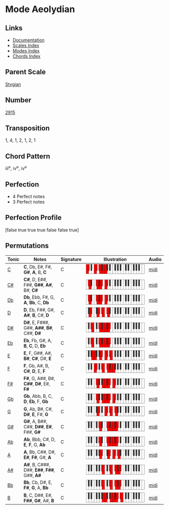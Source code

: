 # Mode Aeolydian

## Links

- [Documentation](README.md)
- [Scales Index](Scales.md)
- [Modes Index](Modes.md)
- [Chords Index](Chords.md)

## Parent Scale

[Stygian](ScaleStygian.md)

## Number

[2915](https://ianring.com/musictheory/scales/2915)

## Transposition

1, 4, 1, 2, 1, 2, 1

## Chord Pattern

iii⁰, iv⁰, iv⁰

## Perfection

- 4 Perfect notes
- 3 Perfect notes

## Perfection Profile

[false true true true false false true]

## Permutations

| Tonic | Notes | Signature | Illustration | Audio |
|-------|-------|-----------|--------------|-------|
| [C](ModeCNaturalAeolydian.md) | **C**, Db, E#, F#, **G#**, **A**, B, **C** | C | ![CNaturalAeolydian](ModeCNaturalAeolydian.png) | [midi](https://github.com/edipermadi/music/blob/main/docs/ModeCNaturalAeolydian.mid?raw=true) |
| [C#](ModeCSharpAeolydian.md) | **C#**, D, E##, F##, **G##**, **A#**, B#, **C#** | C | ![CSharpAeolydian](ModeCSharpAeolydian.png) | [midi](https://github.com/edipermadi/music/blob/main/docs/ModeCSharpAeolydian.mid?raw=true) |
| [Db](ModeDFlatAeolydian.md) | **Db**, Ebb, F#, G, **A**, **Bb**, C, **Db** | C | ![DFlatAeolydian](ModeDFlatAeolydian.png) | [midi](https://github.com/edipermadi/music/blob/main/docs/ModeDFlatAeolydian.mid?raw=true) |
| [D](ModeDNaturalAeolydian.md) | **D**, Eb, F##, G#, **A#**, **B**, C#, **D** | C | ![DNaturalAeolydian](ModeDNaturalAeolydian.png) | [midi](https://github.com/edipermadi/music/blob/main/docs/ModeDNaturalAeolydian.mid?raw=true) |
| [D#](ModeDSharpAeolydian.md) | **D#**, E, F###, G##, **A##**, **B#**, C##, **D#** | C | ![DSharpAeolydian](ModeDSharpAeolydian.png) | [midi](https://github.com/edipermadi/music/blob/main/docs/ModeDSharpAeolydian.mid?raw=true) |
| [Eb](ModeEFlatAeolydian.md) | **Eb**, Fb, G#, A, **B**, **C**, D, **Eb** | C | ![EFlatAeolydian](ModeEFlatAeolydian.png) | [midi](https://github.com/edipermadi/music/blob/main/docs/ModeEFlatAeolydian.mid?raw=true) |
| [E](ModeENaturalAeolydian.md) | **E**, F, G##, A#, **B#**, **C#**, D#, **E** | C | ![ENaturalAeolydian](ModeENaturalAeolydian.png) | [midi](https://github.com/edipermadi/music/blob/main/docs/ModeENaturalAeolydian.mid?raw=true) |
| [F](ModeFNaturalAeolydian.md) | **F**, Gb, A#, B, **C#**, **D**, E, **F** | C | ![FNaturalAeolydian](ModeFNaturalAeolydian.png) | [midi](https://github.com/edipermadi/music/blob/main/docs/ModeFNaturalAeolydian.mid?raw=true) |
| [F#](ModeFSharpAeolydian.md) | **F#**, G, A##, B#, **C##**, **D#**, E#, **F#** | C | ![FSharpAeolydian](ModeFSharpAeolydian.png) | [midi](https://github.com/edipermadi/music/blob/main/docs/ModeFSharpAeolydian.mid?raw=true) |
| [Gb](ModeGFlatAeolydian.md) | **Gb**, Abb, B, C, **D**, **Eb**, F, **Gb** | C | ![GFlatAeolydian](ModeGFlatAeolydian.png) | [midi](https://github.com/edipermadi/music/blob/main/docs/ModeGFlatAeolydian.mid?raw=true) |
| [G](ModeGNaturalAeolydian.md) | **G**, Ab, B#, C#, **D#**, **E**, F#, **G** | C | ![GNaturalAeolydian](ModeGNaturalAeolydian.png) | [midi](https://github.com/edipermadi/music/blob/main/docs/ModeGNaturalAeolydian.mid?raw=true) |
| [G#](ModeGSharpAeolydian.md) | **G#**, A, B##, C##, **D##**, **E#**, F##, **G#** | C | ![GSharpAeolydian](ModeGSharpAeolydian.png) | [midi](https://github.com/edipermadi/music/blob/main/docs/ModeGSharpAeolydian.mid?raw=true) |
| [Ab](ModeAFlatAeolydian.md) | **Ab**, Bbb, C#, D, **E**, **F**, G, **Ab** | C | ![AFlatAeolydian](ModeAFlatAeolydian.png) | [midi](https://github.com/edipermadi/music/blob/main/docs/ModeAFlatAeolydian.mid?raw=true) |
| [A](ModeANaturalAeolydian.md) | **A**, Bb, C##, D#, **E#**, **F#**, G#, **A** | C | ![ANaturalAeolydian](ModeANaturalAeolydian.png) | [midi](https://github.com/edipermadi/music/blob/main/docs/ModeANaturalAeolydian.mid?raw=true) |
| [A#](ModeASharpAeolydian.md) | **A#**, B, C###, D##, **E##**, **F##**, G##, **A#** | C | ![ASharpAeolydian](ModeASharpAeolydian.png) | [midi](https://github.com/edipermadi/music/blob/main/docs/ModeASharpAeolydian.mid?raw=true) |
| [Bb](ModeBFlatAeolydian.md) | **Bb**, Cb, D#, E, **F#**, **G**, A, **Bb** | C | ![BFlatAeolydian](ModeBFlatAeolydian.png) | [midi](https://github.com/edipermadi/music/blob/main/docs/ModeBFlatAeolydian.mid?raw=true) |
| [B](ModeBNaturalAeolydian.md) | **B**, C, D##, E#, **F##**, **G#**, A#, **B** | C | ![BNaturalAeolydian](ModeBNaturalAeolydian.png) | [midi](https://github.com/edipermadi/music/blob/main/docs/ModeBNaturalAeolydian.mid?raw=true) |
